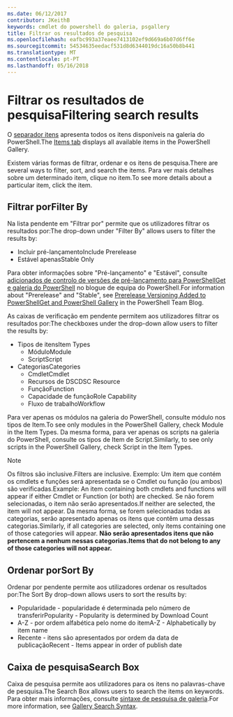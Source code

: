 ```yaml
---
ms.date: 06/12/2017
contributor: JKeithB
keywords: cmdlet do powershell do galeria, psgallery
title: Filtrar os resultados de pesquisa
ms.openlocfilehash: eafbc993a37eaee7413102ef9d669a6b07d6ff6e
ms.sourcegitcommit: 54534635eedacf531d8d6344019dc16a50b8b441
ms.translationtype: MT
ms.contentlocale: pt-PT
ms.lasthandoff: 05/16/2018
---
```

# <a name="filtering-search-results"></a><span data-ttu-id="12198-103">Filtrar os resultados de pesquisa</span><span class="sxs-lookup"><span data-stu-id="12198-103">Filtering search results</span></span>

<span data-ttu-id="12198-104">O [separador itens](https://www.powershellgallery.com/items) apresenta todos os itens disponíveis na galeria do PowerShell.</span><span class="sxs-lookup"><span data-stu-id="12198-104">The [Items tab](https://www.powershellgallery.com/items) displays all available items in the PowerShell Gallery.</span></span>

<span data-ttu-id="12198-105">Existem várias formas de filtrar, ordenar e os itens de pesquisa.</span><span class="sxs-lookup"><span data-stu-id="12198-105">There are several ways to filter, sort, and search the items.</span></span>
<span data-ttu-id="12198-106">Para ver mais detalhes sobre um determinado item, clique no item.</span><span class="sxs-lookup"><span data-stu-id="12198-106">To see more details about a particular item, click the item.</span></span>

## <a name="filter-by"></a><span data-ttu-id="12198-107">Filtrar por</span><span class="sxs-lookup"><span data-stu-id="12198-107">Filter By</span></span>

<span data-ttu-id="12198-108">Na lista pendente em "Filtrar por" permite que os utilizadores filtrar os resultados por:</span><span class="sxs-lookup"><span data-stu-id="12198-108">The drop-down under "Filter By" allows users to filter the results by:</span></span>
- <span data-ttu-id="12198-109">Incluir pré-lançamento</span><span class="sxs-lookup"><span data-stu-id="12198-109">Include Prerelease</span></span>
- <span data-ttu-id="12198-110">Estável apenas</span><span class="sxs-lookup"><span data-stu-id="12198-110">Stable Only</span></span>

<span data-ttu-id="12198-111">Para obter informações sobre "Pré-lançamento" e "Estável", consulte [adicionados de controlo de versões de pré-lançamento para PowerShellGet e galeria do PowerShell](https://blogs.msdn.microsoft.com/powershell/2017/12/05/prerelease-versioning-added-to-powershellget-and-powershell-gallery/) no blogue de equipa do PowerShell.</span><span class="sxs-lookup"><span data-stu-id="12198-111">For information about "Prerelease" and "Stable", see [Prerelease Versioning Added to PowerShellGet and PowerShell Gallery](https://blogs.msdn.microsoft.com/powershell/2017/12/05/prerelease-versioning-added-to-powershellget-and-powershell-gallery/) in the PowerShell Team Blog.</span></span>

<span data-ttu-id="12198-112">As caixas de verificação em pendente permitem aos utilizadores filtrar os resultados por:</span><span class="sxs-lookup"><span data-stu-id="12198-112">The checkboxes under the drop-down allow users to filter the results by:</span></span>
- <span data-ttu-id="12198-113">Tipos de itens</span><span class="sxs-lookup"><span data-stu-id="12198-113">Item Types</span></span>
  - <span data-ttu-id="12198-114">Módulo</span><span class="sxs-lookup"><span data-stu-id="12198-114">Module</span></span>
  - <span data-ttu-id="12198-115">Script</span><span class="sxs-lookup"><span data-stu-id="12198-115">Script</span></span>
- <span data-ttu-id="12198-116">Categorias</span><span class="sxs-lookup"><span data-stu-id="12198-116">Categories</span></span>
  - <span data-ttu-id="12198-117">Cmdlet</span><span class="sxs-lookup"><span data-stu-id="12198-117">Cmdlet</span></span>
  - <span data-ttu-id="12198-118">Recursos de DSC</span><span class="sxs-lookup"><span data-stu-id="12198-118">DSC Resource</span></span>
  - <span data-ttu-id="12198-119">Função</span><span class="sxs-lookup"><span data-stu-id="12198-119">Function</span></span>
  - <span data-ttu-id="12198-120">Capacidade de função</span><span class="sxs-lookup"><span data-stu-id="12198-120">Role Capability</span></span>
  - <span data-ttu-id="12198-121">Fluxo de trabalho</span><span class="sxs-lookup"><span data-stu-id="12198-121">Workflow</span></span>

<span data-ttu-id="12198-122">Para ver apenas os módulos na galeria do PowerShell, consulte módulo nos tipos de Item.</span><span class="sxs-lookup"><span data-stu-id="12198-122">To see only modules in the PowerShell Gallery, check Module in the Item Types.</span></span>
<span data-ttu-id="12198-123">Da mesma forma, para ver apenas os scripts na galeria do PowerShell, consulte os tipos de Item de Script.</span><span class="sxs-lookup"><span data-stu-id="12198-123">Similarly, to see only scripts in the PowerShell Gallery, check Script in the Item Types.</span></span>

> [!NOTE]
> <span data-ttu-id="12198-124">Os filtros são inclusive.</span><span class="sxs-lookup"><span data-stu-id="12198-124">Filters are inclusive.</span></span>
> <span data-ttu-id="12198-125">Exemplo: Um item que contém os cmdlets e funções será apresentada se o Cmdlet ou função (ou ambos) são verificadas.</span><span class="sxs-lookup"><span data-stu-id="12198-125">Example: An item containing both cmdlets and functions will appear if either Cmdlet or Function (or both) are checked.</span></span>
> <span data-ttu-id="12198-126">Se não forem selecionadas, o item não serão apresentados.</span><span class="sxs-lookup"><span data-stu-id="12198-126">If neither are selected, the item will not appear.</span></span>
> <span data-ttu-id="12198-127">Da mesma forma, se forem selecionadas todas as categorias, serão apresentado apenas os itens que contêm uma dessas categorias.</span><span class="sxs-lookup"><span data-stu-id="12198-127">Similarly, if all categories are selected, only items containing one of those categories will appear.</span></span>
> <span data-ttu-id="12198-128">**Não serão apresentados itens que não pertencem a nenhum nessas categorias.**</span><span class="sxs-lookup"><span data-stu-id="12198-128">**Items that do not belong to any of those categories will not appear.**</span></span>

## <a name="sort-by"></a><span data-ttu-id="12198-129">Ordenar por</span><span class="sxs-lookup"><span data-stu-id="12198-129">Sort By</span></span>

<span data-ttu-id="12198-130">Ordenar por pendente permite aos utilizadores ordenar os resultados por:</span><span class="sxs-lookup"><span data-stu-id="12198-130">The Sort By drop-down allows users to sort the results by:</span></span>
- <span data-ttu-id="12198-131">Popularidade - popularidade é determinada pelo número de transferir</span><span class="sxs-lookup"><span data-stu-id="12198-131">Popularity - Popularity is determined by Download Count</span></span>
- <span data-ttu-id="12198-132">A-Z - por ordem alfabética pelo nome do item</span><span class="sxs-lookup"><span data-stu-id="12198-132">A-Z - Alphabetically by item name</span></span>
- <span data-ttu-id="12198-133">Recente - itens são apresentados por ordem da data de publicação</span><span class="sxs-lookup"><span data-stu-id="12198-133">Recent - Items appear in order of publish date</span></span>

## <a name="search-box"></a><span data-ttu-id="12198-134">Caixa de pesquisa</span><span class="sxs-lookup"><span data-stu-id="12198-134">Search Box</span></span>

<span data-ttu-id="12198-135">Caixa de pesquisa permite aos utilizadores para os itens no palavras-chave de pesquisa.</span><span class="sxs-lookup"><span data-stu-id="12198-135">The Search Box allows users to search the items on keywords.</span></span>
<span data-ttu-id="12198-136">Para obter mais informações, consulte [sintaxe de pesquisa de galeria](search-syntax.md).</span><span class="sxs-lookup"><span data-stu-id="12198-136">For more information, see [Gallery Search Syntax](search-syntax.md).</span></span>